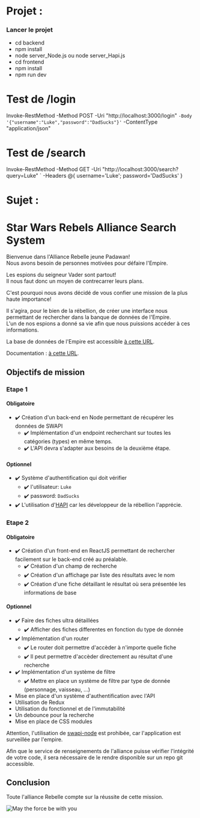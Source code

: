 # Projet : 
### Lancer le projet

  - cd backend
  - npm install
  - node server_Node.js ou node server_Hapi.js
  - cd frontend
  - npm install 
  - npm run dev

# Test de /login
Invoke-RestMethod -Method POST -Uri "http://localhost:3000/login" `
  -Body '{"username":"Luke","password":"DadSucks"}' `
  -ContentType "application/json"

# Test de /search
Invoke-RestMethod -Method GET -Uri "http://localhost:3000/search?query=Luke" `
  -Headers @{
    username='Luke';
    password='DadSucks'
  }


# Sujet : 

# Star Wars Rebels Alliance Search System
Bienvenue dans l'Alliance Rebelle jeune Padawan!<br/>
Nous avons besoin de personnes motivées pour défaire l'Empire.

Les espions du seigneur Vader sont partout! <br/>
Il nous faut donc un moyen de contrecarrer leurs plans.

C'est pourquoi nous avons décidé de vous confier une mission de la plus haute importance!

Il s'agira, pour le bien de la rébellion, de créer une interface nous permettant de rechercher dans la banque de données de l'Empire.  <br/>
L'un de nos espions a donné sa vie afin que nous puissions accéder à ces informations.
 
La base de données de l'Empire est accessible [à cette URL](https://swapi.dev/).

Documentation : [à cette URL](https://swapi.dev/documentation).

## Objectifs de mission

### Etape 1

#### Obligatoire
 - ✔️ Création d'un back-end en Node permettant de récupérer les données de SWAPI <br /> 
   - ✔️ Implémentation d'un endpoint recherchant sur toutes les catégories (types) en même temps.
   - ✔️ L'API devra s'adapter aux besoins de la deuxième étape.


#### Optionnel
 - ✔️ Système d'authentification qui doit vérifier
    - ✔️ l'utilisateur: `Luke`
    - ✔️ password: `DadSucks`
 - ✔️ L'utilisation d'[HAPI](https://hapi.dev/) car les développeur de la rébellion l'apprécie.


### Etape 2
#### Obligatoire
 - ✔️ Création d'un front-end en ReactJS permettant de rechercher facilement sur le back-end créé au préalable. <br/>
   - ✔️ Création d'un champ de recherche
   - ✔️ Création d'un affichage par liste des résultats avec le nom
   - ✔️ Création d'une fiche détaillant le résultat où sera présentée les informations de base

#### Optionnel
 - ✔️ Faire des fiches ultra détaillées
   - ✔️ Afficher des fiches differentes en fonction du type de donnée
 - ✔️ Implémentation d'un router
   - ✔️ Le router doit permettre d'accèder à n'importe quelle fiche
   - ✔️ Il peut permettre d'accèder directement au résultat d'une recherche
 - ✔️ Implémentation d'un système de filtre
   - ✔️ Mettre en place un système de filtre par type de donnée (personnage, vaisseau, ...)
 - Mise en place d'un système d'authentification avec l'API
 - Utilisation de Redux
 - Utilisation du fonctionnel et de l'immutabilité
 - Un debounce pour la recherche
 - Mise en place de CSS modules

Attention, l'utilisation de [swapi-node](https://www.npmjs.com/package/swapi-node) est prohibée, car l'application est surveillée par l'empire. <br/>

Afin que le service de renseignements de l'alliance puisse vérifier l'intégrité de votre code, il sera nécessaire de le rendre disponible sur un repo git accessible.

## Conclusion
Toute l'alliance Rebelle compte sur la réussite de cette mission.

![May the force be with you](https://media.giphy.com/media/JDnaQ8qn0Myuk/200.gif)
